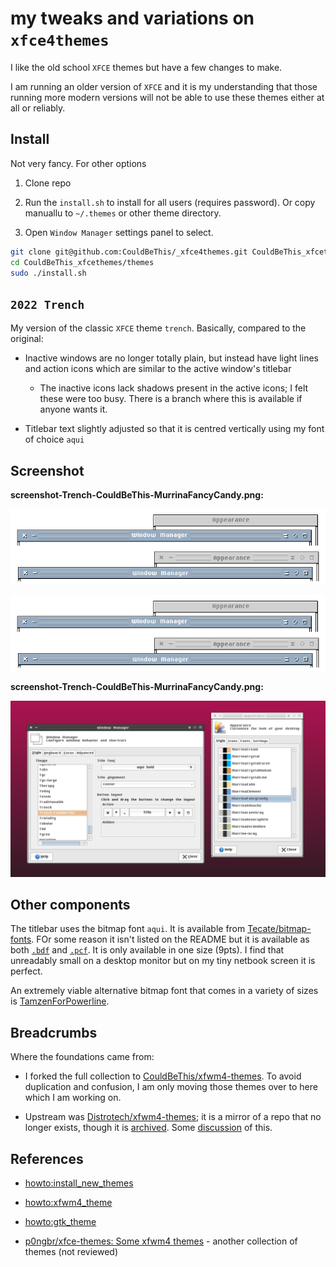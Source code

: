 # my tweaks and variations on `xfce4themes`

I like the old school `XFCE` themes but have a few changes to make. 

I am running an older version of `XFCE` and it is my understanding that those running more modern versions will not be able to use these themes either at all or reliably. 

## Install 

Not very fancy. For other options

1. Clone repo

2. Run the `install.sh` to install for all users (requires password). Or copy manuallu to `~/.themes` or other theme directory.

3. Open `Window Manager` settings panel to select. 

```zsh
git clone git@github.com:CouldBeThis/_xfce4themes.git CouldBeThis_xfcethemes
cd CouldBeThis_xfcethemes/themes
sudo ./install.sh
```

## `2022 Trench`

My version of the classic `XFCE` theme `trench`.
Basically, compared to the original:

 * Inactive windows are no longer totally plain, but instead have light lines and action icons which are similar to the active window's titlebar

   * The inactive icons lack shadows present in the active icons; I felt these were too busy. There is a branch where this is available if anyone wants it.

 * Titlebar text slightly adjusted so that it is centred vertically using my font of choice `aqui`

## Screenshot

**screenshot-Trench-CouldBeThis-MurrinaFancyCandy.png:**

!["original on top vs my edits on the bottom"](screenshots/screenshot-Trench-original-vs-CouldBeThis-Industrial.png)

![](screenshots/screenshot-Trench-original-vs-CouldBeThis-Industrial-transp.png)

**screenshot-Trench-CouldBeThis-MurrinaFancyCandy.png:**

!["Trench-2022 with MurrinaFancyCandy GTK theme"](screenshots/screenshot-Trench-CouldBeThis-MurrinaFancyCandy.png)

## Other components

The titlebar uses the bitmap font `aqui`. It is available from [Tecate/bitmap-fonts](https://github.com/Tecate/bitmap-fonts). FOr some reason it isn't listed on the README but it is available as both [`.bdf`](https://github.com/Tecate/bitmap-fonts/blob/master/bitmap/artwiz/bdf/aqui.bdf) and [`.pcf`](https://github.com/Tecate/bitmap-fonts/blob/master/bitmap/artwiz/pcf/aqui.pcf). It is only available in one size (9pts). I find that unreadably small on a desktop monitor but on my tiny netbook screen it is perfect.

An extremely viable alternative bitmap font that comes in a variety of sizes is [TamzenForPowerline](https://github.com/sunaku/tamzen-font).

## Breadcrumbs

Where the foundations came from:

 * I forked the full collection to [CouldBeThis/xfwm4-themes](https://github.com/CouldBeThis/xfwm4-themes). To avoid duplication and confusion, I am only moving those themes over to here which I am working on. 
 
 * Upstream was [Distrotech/xfwm4-themes](https://github.com/Distrotech/xfwm4-themes); it is a mirror of a repo that no longer exists, though it is [archived](https://git.xfce.org/archive/xfwm4-themes). Some [discussion](https://askubuntu.com/questions/1184207/where-can-i-get-xfwm4-themes-on-xubuntu-19-10) of this.

## References

 * [howto:install_new_themes](https://wiki.xfce.org/howto:install_new_themes)

 * [howto:xfwm4_theme](https://wiki.xfce.org/howto/xfwm4_theme)

  * [howto:gtk_theme](https://wiki.xfce.org/howto/gtk_theme)
  * [p0ngbr/xfce-themes: Some xfwm4 themes](https://github.com/p0ngbr/xfce-themes) - another collection of themes (not reviewed)




